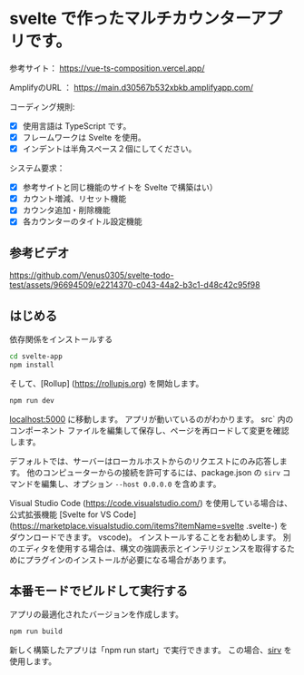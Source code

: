 # svelte で作ったマルチカウンターアプリです。

参考サイト：
https://vue-ts-composition.vercel.app/

AmplifyのURL ：
https://main.d30567b532xbkb.amplifyapp.com/

コーディング規則:

- [x] 使用言語は TypeScript です。
- [x] フレームワークは Svelte を使用。
- [x] インデントは半角スペース２個にしてください。

システム要求：

- [x] 参考サイトと同じ機能のサイトを Svelte で構築はい）
- [x] カウント増減、リセット機能
- [x] カウンタ追加・削除機能
- [x] 各カウンターのタイトル設定機能

## 参考ビデオ

https://github.com/Venus0305/svelte-todo-test/assets/96694509/e2214370-c043-44a2-b3c1-d48c42c95f98



## はじめる

依存関係をインストールする

```bash
cd svelte-app
npm install
```

そして、[Rollup] (https://rollupjs.org) を開始します。

```bash
npm run dev
```

[localhost:5000](http://localhost:5000) に移動します。 アプリが動いているのがわかります。 src` 内のコンポーネント ファイルを編集して保存し、ページを再ロードして変更を確認します。

デフォルトでは、サーバーはローカルホストからのリクエストにのみ応答します。 他のコンピューターからの接続を許可するには、package.json の `sirv` コマンドを編集し、オプション `--host 0.0.0.0` を含めます。

Visual Studio Code (https://code.visualstudio.com/) を使用している場合は、公式拡張機能 [Svelte for VS Code](https://marketplace.visualstudio.com/items?itemName=svelte .svelte-) をダウンロードできます。 vscode)。 インストールすることをお勧めします。 別のエディタを使用する場合は、構文の強調表示とインテリジェンスを取得するためにプラグインのインストールが必要になる場合があります。

## 本番モードでビルドして実行する

アプリの最適化されたバージョンを作成します。

```bash
npm run build
```

新しく構築したアプリは「npm run start」で実行できます。 この場合、[sirv](https://github.com/lukeed/sirv) を使用します。
